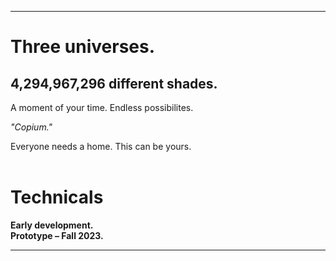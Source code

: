 ----
# Three universes.
## 4,294,967,296 different shades.
A moment of your time.
Endless possibilites.

*"Copium."*

Everyone needs a home.
This can be yours.
<br />
<br />

# Technicals

**Early development.**  
**Prototype – Fall 2023.**

----
